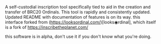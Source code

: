 A self-custodial inscription tool specifically tied to aid in the creation and transfer of BRC20 Ordinals.
This tool is rapidly and consistently updated. Updated README with documentation of features is on its way.
this interface forked from (https://looksordinal.com/)[looks◉rdinal], which itself is a fork of https://inscribetheplanet.com/

this software is in alpha, don't use it if you don't know what you're doing.
